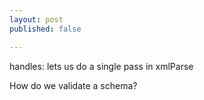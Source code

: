 ```yaml
---
layout: post
published: false

---
```



handles: lets us do a single pass in xmlParse


How do we validate a schema?
